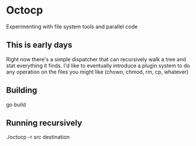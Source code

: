 # Octocp
Experimenting with file system tools and parallel code

## This is early days
Right now there's a simple dispatcher that can recursively walk a tree and stat everything it finds. I'd like to eventually introduce a plugin system to do any operation on the files you might like (chown, chmod, rm, cp, whatever)

## Building
go build

## Running recursively
./octocp -r src destination